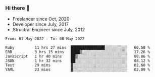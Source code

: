 ### Hi there 👋

- Freelancer since Oct, 2020
- Developer since July, 2017
- Structral Engineer since July, 2012

<!--START_SECTION:waka-->

```text
From: 01 May 2022 - To: 08 May 2022

Ruby         11 hrs 27 mins  ███████████████░░░░░░░░░░   60.50 %
ERB          3 hrs 15 mins   ████▒░░░░░░░░░░░░░░░░░░░░   17.26 %
JavaScript   1 hr 40 mins    ██▒░░░░░░░░░░░░░░░░░░░░░░   08.86 %
JSON         1 hr 32 mins    ██░░░░░░░░░░░░░░░░░░░░░░░   08.12 %
Text         29 mins         ▓░░░░░░░░░░░░░░░░░░░░░░░░   02.60 %
YAML         23 mins         ▓░░░░░░░░░░░░░░░░░░░░░░░░   02.09 %
```

<!--END_SECTION:waka-->
